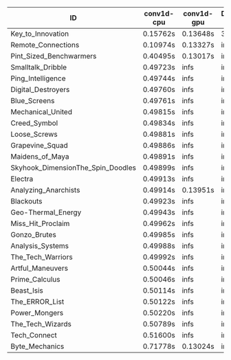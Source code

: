 |ID|conv1d-cpu|conv1d-gpu|DWSPConv2D-gpu|gemm-gpu|avg|
|-|-|-|-|-|-|
|Key_to_Innovation|0.15762s|0.13648s|3.44279s|2.75384s|1.62268s|
|Remote_Connections|0.10974s|0.13327s|infs|4.67901s|infs|
|Pint_Sized_Benchwarmers|0.40495s|0.13017s|infs|4.68902s|infs|
|Smalltalk_Dribble|0.49723s|infs|infs|4.65564s|infs|
|Ping_Intelligence|0.49744s|infs|infs|4.68830s|infs|
|Digital_Destroyers|0.49760s|infs|infs|4.67422s|infs|
|Blue_Screens|0.49761s|infs|infs|4.69758s|infs|
|Mechanical_United|0.49815s|infs|infs|4.68511s|infs|
|Creed_Symbol|0.49834s|infs|infs|4.67231s|infs|
|Loose_Screws|0.49881s|infs|infs|4.68561s|infs|
|Grapevine_Squad|0.49886s|infs|infs|4.68006s|infs|
|Maidens_of_Maya|0.49891s|infs|infs|4.68336s|infs|
|Skyhook_DimensionThe_Spin_Doodles|0.49899s|infs|infs|4.68387s|infs|
|Electra|0.49913s|infs|infs|4.70730s|infs|
|Analyzing_Anarchists|0.49914s|0.13951s|infs|4.67039s|infs|
|Blackouts|0.49923s|infs|infs|4.68232s|infs|
|Geo-Thermal_Energy|0.49943s|infs|infs|4.69033s|infs|
|Miss_Hit_Proclaim|0.49962s|infs|infs|4.67228s|infs|
|Gonzo_Brutes|0.49985s|infs|infs|4.69792s|infs|
|Analysis_Systems|0.49988s|infs|infs|4.68563s|infs|
|The_Tech_Warriors|0.49992s|infs|infs|4.68938s|infs|
|Artful_Maneuvers|0.50044s|infs|infs|4.70399s|infs|
|Prime_Calculus|0.50046s|infs|infs|4.69437s|infs|
|Beast_Isis|0.50114s|infs|infs|4.69591s|infs|
|The_ERROR_List|0.50122s|infs|infs|4.69500s|infs|
|Power_Mongers|0.50220s|infs|infs|4.69119s|infs|
|The_Tech_Wizards|0.50789s|infs|infs|4.68959s|infs|
|Tech_Connect|0.51600s|infs|infs|4.68363s|infs|
|Byte_Mechanics|0.71778s|0.13024s|infs|4.69565s|infs|
